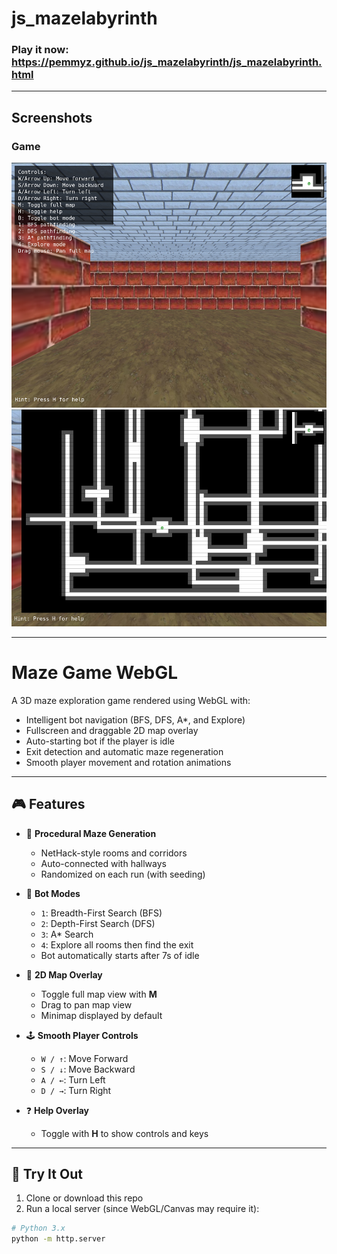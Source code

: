 # js_mazelabyrinth


### Play it now: https://pemmyz.github.io/js_mazelabyrinth/js_mazelabyrinth.html


---
## Screenshots

### Game
![Game 1](screenshots/game_1.png)
![Game 2](screenshots/game_2.png)

---

# Maze Game WebGL

A 3D maze exploration game rendered using WebGL with:
- Intelligent bot navigation (BFS, DFS, A*, and Explore)
- Fullscreen and draggable 2D map overlay
- Auto-starting bot if the player is idle
- Exit detection and automatic maze regeneration
- Smooth player movement and rotation animations



---

## 🎮 Features

- 🔁 **Procedural Maze Generation**
  - NetHack-style rooms and corridors
  - Auto-connected with hallways
  - Randomized on each run (with seeding)
  
- 🤖 **Bot Modes**
  - `1`: Breadth-First Search (BFS)
  - `2`: Depth-First Search (DFS)
  - `3`: A* Search
  - `4`: Explore all rooms then find the exit
  - Bot automatically starts after 7s of idle

- 🧭 **2D Map Overlay**
  - Toggle full map view with **M**
  - Drag to pan map view
  - Minimap displayed by default

- 🕹️ **Smooth Player Controls**
  - `W / ↑`: Move Forward
  - `S / ↓`: Move Backward
  - `A / ←`: Turn Left
  - `D / →`: Turn Right

- ❓ **Help Overlay**
  - Toggle with **H** to show controls and keys

---

## 🧪 Try It Out

1. Clone or download this repo
2. Run a local server (since WebGL/Canvas may require it):

```bash
# Python 3.x
python -m http.server
